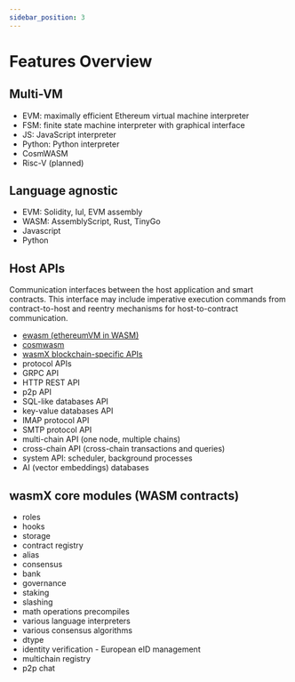 ```yaml
---
sidebar_position: 3
---
```


# Features Overview


## Multi-VM

* EVM: maximally efficient Ethereum virtual machine interpreter
* FSM: finite state machine interpreter with graphical interface
* JS: JavaScript interpreter
* Python: Python interpreter
* CosmWASM
* Risc-V (planned)

## Language agnostic

- EVM: Solidity, Iul, EVM assembly
- WASM: AssemblyScript, Rust, TinyGo
- Javascript
- Python

## Host APIs

Communication interfaces between the host application and smart contracts. This interface may include imperative execution commands from contract-to-host and reentry mechanisms for host-to-contract communication.

- [ewasm (ethereumVM in WASM)](../apis/ewasm.md)
- [cosmwasm](../apis/cosmwasm.md)
- [wasmX blockchain-specific APIs](../apis/wasmx.md)
- protocol APIs
- GRPC API
- HTTP REST API
- p2p API
- SQL-like databases API
- key-value databases API
- IMAP protocol API
- SMTP protocol API
- multi-chain API (one node, multiple chains)
- cross-chain API (cross-chain transactions and queries)
- system API: scheduler, background processes
- AI (vector embeddings) databases


## wasmX core modules (WASM contracts)

- roles
- hooks
- storage
- contract registry
- alias
- consensus
- bank
- governance
- staking
- slashing
- math operations precompiles
- various language interpreters
- various consensus algorithms
- dtype
- identity verification - European eID management
- multichain registry
- p2p chat
